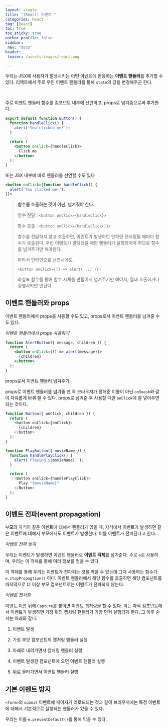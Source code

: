 ```yaml
---
layout: single
title: "[React] 이벤트 "
categories: React
tag: [React]
toc: true
toc_sticky: true
author_profile: false
sidebar:
 nav: "docs"
header:
 teaser: /assets/images/react.png

---
```


우리는 JSX에 사용자가 발생시키는 어떤 이벤트에 반응하는 **이벤트 핸들러**를 추가할 수 있다. 리액트에서 주로 우린 이벤트 핸들러를 통해 `state`의 값을 변경해주곤 한다.

<br>

주로 이벤트 핸들러 함수를 컴포넌트 내부에 선언하고, props로 넘겨줌으로써 추가한다.

```jsx
export default function Button() {
  function handleClick() {
    alert('You clicked me!');
  }

  return (
    <button onClick={handleClick}>
      Click me
    </button>
  );
}
```

또는 JSX 내부에 바로 핸들러를 선언할 수도 있다

```jsx
<button onClick={function handleClick() {
  alert('You clicked me!');
}}>
```

> **함수를 호출하는 것이 아닌, 넘겨줘야 한다.**
> 
> 함수 전달 : `<button onClick={handleClick}>` 
> 
> 함수 호출 : `<button onClick={handleClick()}>`
> 
> 함수를 전달하지 않고 호출하면, 이벤트가 발생하던 안하던 렌더링될 때마다 함수가 호출된다. 우린 이벤트가 발생했을 때만 핸들러가 실행되어야 하므로 함수를 넘겨주기만 해야한다.
> 
> 따라서 인라인으로 선언시에도 
> 
> `<button onClick={() => alert('...')}>`
> 
> 화살표 함수를 통해 함수 자체를 만들어서 넘겨주기만 해야지, 절대 호출하거나 실행시키면 안된다.

## 이벤트 핸들러와 props

이벤트 핸들러에서 props를 사용할 수도 있고, props로서 이벤트 핸들러를 넘겨줄 수도 있다.

*이벤트 핸들러에서 props 사용하기*

```jsx
function AlertButton({ message, children }) {
  return (
    <button onClick={() => alert(message)}>
      {children}
    </button>
  );
}
```

props로서 이벤트 핸들러 넘겨주기

props로 이벤트 핸들러를 넘겨줄 땐 꼭 브라우저가 정해준 이름이 아닌 `onSmash`와 같이 자유롭게 바꿔 쓸 수 있다. props로 넘겨준 후 사용할 때만 `onClick`에 잘 넣어주면 되는 것이다.

```js
function Button({ onClick, children }) {
  return (
    <button onClick={onClick}>
      {children}
    </button>
  );
}

function PlayButton({ movieName }) {
  function handlePlayClick() {
    alert(`Playing ${movieName}!`);
  }

  return (
    <Button onClick={handlePlayClick}>
      Play "{movieName}"
    </Button>
  );
}
```

## 이벤트 전파(event propagation)

부모와 자식이 같은 이벤트에 대해서 핸들러가 있을 때, 자식에서 이벤트가 발생하면 같은 이벤트에 대해서 부모에서도 이벤트가 발생한다. 이를 이벤트가 전파된다고 한다.

*이벤트 전파 방지*

우리는 이벤트가 발생하면 이벤트 핸들러로 **이벤트 객체**를 넘겨준다. 주로 `e`로 사용하며, 우리는 이 객체를 통해 여러 정보를 얻을 수 있다. 

이 객체를 통해 우리는 이벤트가 전파되는 것을 막을 수 있는데 그때 사용하는 함수가 `e.stopPropagtion()` 이다. 이벤트 핸들러에서 해당 함수를 호출하면 해당 컴포넌트를 마지막으로 더 이상 부모 컴포넌트로는 이벤트가 전파되지 않는다. 

*이벤트 캡처링*

이벤트 이름 뒤에 `Capture`를 붙이면 이벤트 캡처링을 할 수 있다. 이는 자식 컴포넌트에서 이벤트가 발생하면 가장 위의 캡처링 핸들러가 가장 먼저 실행되게 한다. 그 이후 순서는 아래와 같다.

1. 이벤트 발생

2. 가장 부모 컴포넌트의 캡처링 핸들러 실행

3. 아래로 내려가면서 캡처링 핸들러 실행

4. 이벤트 발생한 컴포넌트에 오면 이벤트 핸들러 실행

5. 위로 올라가면서 이벤트 핸들러 실행

## 기본 이벤트 방지

`<form>`의 `submit` 이벤트에 페이지가 리로드되는 것과 같이 브라우저에는 특정 이벤트에 대해서 기본적으로 실행되는 핸들러가 있을 수 있다. 

우리는 이를 `e.preventDefault()`를 통해 막을 수 있다.
